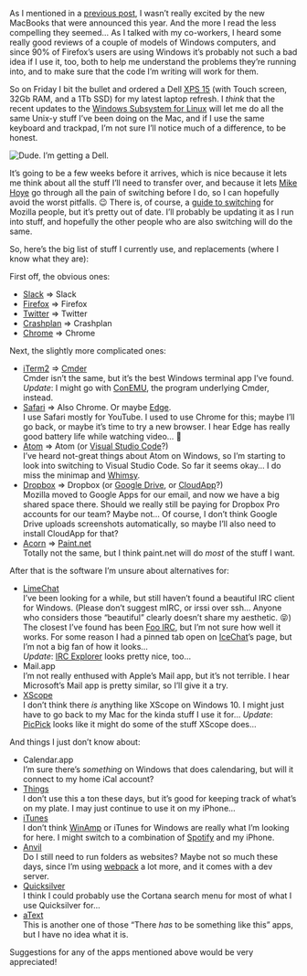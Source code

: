 <!--
.. title: Welp, I did it.
.. date: 2016-11-17 10:21
.. author: Blake Winton
.. tags: windows, moving, expectation
-->

As I mentioned in a [previous post][disappointment], I wasn’t really excited by the new MacBooks that were announced this year.  And the more I read the less compelling they seemed…  As I talked with my co-workers, I heard some really good reviews of a couple of models of Windows computers, and since 90% of Firefox’s users are using Windows it’s probably not such a bad idea if I use it, too, both to help me understand the problems they’re running into, and to make sure that the code I’m writing will work for them.

<!-- TEASER_END -->

So on Friday I bit the bullet and ordered a Dell [XPS 15][dell] (with Touch screen, 32Gb RAM, and a 1Tb SSD) for my latest laptop refresh.  I _think_ that the recent updates to the [Windows Subsystem for Linux][windows] will let me do all the same Unix-y stuff I’ve been doing on the Mac, and if I use the same keyboard and trackpad, I’m not sure I’ll notice much of a difference, to be honest.

![Dude.  I’m getting a Dell.](/images/blake/Dell.jpg)

It’s going to be a few weeks before it arrives, which is nice because it lets me think about all the stuff I’ll need to transfer over, and because it lets [Mike Hoye][hoye] go through all the pain of switching before I do, so I can hopefully avoid the worst pitfalls.  😉  There is, of course, a [guide to switching][switching] for Mozilla people, but it’s pretty out of date.  I’ll probably be updating it as I run into stuff, and hopefully the other people who are also switching will do the same.

So, here’s the big list of stuff I currently use, and replacements (where I know what they are):

First off, the obvious ones:

* [Slack][slack] ⇒ Slack
* [Firefox][firefox] ⇒ Firefox
* [Twitter][twitter] ⇒ Twitter
* [Crashplan][crashplan] ⇒ Crashplan
* [Chrome][chrome] ⇒ Chrome

Next, the slightly more complicated ones: 

* [iTerm2][iterm] ⇒ [Cmder][cmder]<br>
    Cmder isn’t the same, but it’s the best Windows terminal app I’ve found.<br>
    *Update*: I might go with [ConEMU][conemu], the program underlying Cmder, instead. 
* [Safari][safari] ⇒ Also Chrome.  Or maybe [Edge][edge].<br>
    I use Safari mostly for YouTube.  I used to use Chrome for this; maybe I’ll go back, or maybe it’s time to try a new browser.  I hear Edge has really good battery life while watching video…  🙂
* [Atom][atom] ⇒ Atom (or [Visual Studio Code][code]?)<br>
    I’ve heard not-great things about Atom on Windows, so I’m starting to look into switching to Visual Studio Code.  So far it seems okay…  I do miss the minimap and [Whimsy][atom-whimsy].
* [Dropbox][dropbox] ⇒ Dropbox (or [Google Drive][drive], or [CloudApp][cloudapp]?)<br>
    Mozilla moved to Google Apps for our email, and now we have a big shared space there.  Should we really still be paying for Dropbox Pro accounts for our team?  Maybe not…  Of course, I don’t think Google Drive uploads screenshots automatically, so maybe I’ll also need to install CloudApp for that?
* [Acorn][acorn] ⇒ [Paint.net][paint]<br>
    Totally not the same, but I think paint.net will do _most_ of the stuff I want.

After that is the software I’m unsure about alternatives for:

* [LimeChat][limechat]<br>
    I’ve been looking for a while, but still haven’t found a beautiful IRC client for Windows.  (Please don’t suggest mIRC, or irssi over ssh…  Anyone who considers those “beautiful” clearly doesn’t share my aesthetic. 😝)  The closest I’ve found has been [Foo IRC][foo], but I’m not sure how well it works.  For some reason I had a pinned tab open on [IceChat][icechat]’s page, but I’m not a big fan of how it looks…<br>
    *Update*: [IRC Explorer][ircexplorer] looks pretty nice, too… 
* Mail.app<br>
    I’m not really enthused with Apple’s Mail app, but it’s not terrible.  I hear Microsoft’s Mail app is pretty similar, so I’ll give it a try.
* [XScope][xscope]<br>
    I don’t think there _is_ anything like XScope on Windows 10.  I might just have to go back to my Mac for the kinda stuff I use it for…
    *Update*: [PicPick][picpick] looks like it might do some of the stuff XScope does…

And things I just don’t know about:

* Calendar.app<br>
    I’m sure there’s _something_ on Windows that does calendaring, but will it connect to my home iCal account?
* [Things][things]<br>
    I don’t use this a ton these days, but it’s good for keeping track of what’s on my plate.  I may just continue to use it on my iPhone…
* [iTunes][itunes]<br>
    I don’t think [WinAmp][winamp] or iTunes for Windows are really what I’m looking for here.  I might switch to a combination of [Spotify][spotify] and my iPhone. 
* [Anvil][anvil]<br>
    Do I still need to run folders as websites?  Maybe not so much these days, since I’m using [webpack][webpack] a lot more, and it comes with a dev server. 
* [Quicksilver][quicksilver]<br>
    I think I could probably use the Cortana search menu for most of what I use Quicksilver for…
* [aText][atext]<br>
    This is another one of those “There _has_ to be something like this” apps, but I have no idea what it is.

Suggestions for any of the apps mentioned above would be very appreciated!

[acorn]: https://secure.flyingmeat.com/acorn/ "Acorn"
[anvil]: http://anvilformac.com/ "Anvil for Mac"
[atext]: http://www.trankynam.com/atext/ "aText"
[atom-whimsy]: https://atom.io/packages/atom-whimsy "Atom Whimsy"
[atom]: https://atom.io/ "Atom"
[chrome]: https://www.google.com/chrome/browser/desktop/index.html "Chrome"
[cloudapp]: https://www.getcloudapp.com/ "CloudApp"
[cmder]: http://cmder.net/ "λcmder"
[code]: http://code.visualstudio.com/ "Visual Studio Code"
[conemu]: https://conemu.github.io/ "ConEMU"
[crashplan]: https://www.crashplan.com/en-us/ "Crashplan"
[dell]: http://www.dell.com/ca/p/xps-15-9550-laptop/pd?oc=nxps15550_bt_h1609e&l=en&s=dhs "Link to the Dell Store"
[disappointment]: /blake/tech/mac/disappointment.html "My problems with the new MacBooks"
[drive]: https://drive.google.com/ "Google Drive"
[dropbox]: https://www.dropbox.com/home "Dropbox"
[edge]: http://www.microsoft.com/en-us/windows/microsoft-edge "Microsoft Edge"
[firefox]: https://www.mozilla.org/en-US/firefox/new/ "Firefox"
[foo]: http://fooirc.com/#!index.md "Foo IRC"
[hoye]: http://exple.tive.org/blarg/2016/11/14/switching-sides/ "Switching Sides"
[icechat]: http://www.icechat.net/site/ "IceChat"
[ircexplorer]: https://www.microsoft.com/en-ca/store/p/irc-explorer/9wzdncrdkmgz "IRC Explorer"
[iterm]: https://iterm2.com/ "iTerm 2"
[itunes]: https://www.apple.com/itunes/ "iTunes"
[limechat]: http://limechat.net/mac/ "LimeChat for Mac"
[paint]: http://www.getpaint.net/index.html "Paint.net"
[picpick]: http://ngwin.com/picpick "PicPick"
[quicksilver]: https://qsapp.com/ "Quicksilver"
[safari]: https://www.apple.com/safari/ "Safari"
[slack]: https://slack.com/ "Slack"
[spotify]: https://play.spotify.com/search/hamilton%20mixtape "Spotify"
[switching]: https://wiki.mozilla.org/Transitioning_to_Windows#Applications_.26_tools "Transitioning to Windows"
[things]: https://culturedcode.com/things/ "Things"
[twitter]: https://about.twitter.com/products/twitter-for-windows/ "Twitter for Windows"
[webpack]: http://webpack.github.io/ "Webpack"
[winamp]: http://www.winamp.com/ "WinAmp"
[windows]: https://blogs.msdn.microsoft.com/wsl/2016/04/22/windows-subsystem-for-linux-overview/ "Windows Subsystem for Linux"
[xscope]: http://xscopeapp.com/ "XScope"
